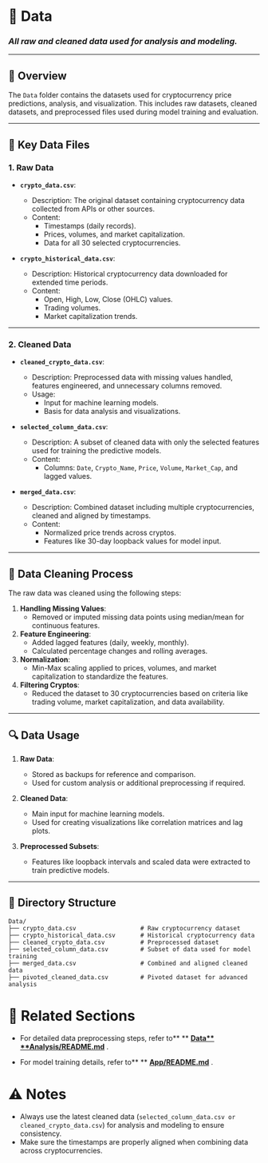 # 📂 Data

### *All raw and cleaned data used for analysis and modeling.*

---

## **📘 Overview**

The `Data` folder contains the datasets used for cryptocurrency price predictions, analysis, and visualization. This includes raw datasets, cleaned datasets, and preprocessed files used during model training and evaluation.

---

## **🔑 Key Data Files**

### **1. Raw Data**

- **`crypto_data.csv`**:

  - Description: The original dataset containing cryptocurrency data collected from APIs or other sources.
  - Content:
    - Timestamps (daily records).
    - Prices, volumes, and market capitalization.
    - Data for all 30 selected cryptocurrencies.
- **`crypto_historical_data.csv`**:

  - Description: Historical cryptocurrency data downloaded for extended time periods.
  - Content:
    - Open, High, Low, Close (OHLC) values.
    - Trading volumes.
    - Market capitalization trends.

---

### **2. Cleaned Data**

- **`cleaned_crypto_data.csv`**:

  - Description: Preprocessed data with missing values handled, features engineered, and unnecessary columns removed.
  - Usage:
    - Input for machine learning models.
    - Basis for data analysis and visualizations.
- **`selected_column_data.csv`**:

  - Description: A subset of cleaned data with only the selected features used for training the predictive models.
  - Content:
    - Columns: `Date`, `Crypto_Name`, `Price`, `Volume`, `Market_Cap`, and lagged values.
- **`merged_data.csv`**:

  - Description: Combined dataset including multiple cryptocurrencies, cleaned and aligned by timestamps.
  - Content:
    - Normalized price trends across cryptos.
    - Features like 30-day loopback values for model input.

---

## **🧹 Data Cleaning Process**

The raw data was cleaned using the following steps:

1. **Handling Missing Values**:
   - Removed or imputed missing data points using median/mean for continuous features.
2. **Feature Engineering**:
   - Added lagged features (daily, weekly, monthly).
   - Calculated percentage changes and rolling averages.
3. **Normalization**:
   - Min-Max scaling applied to prices, volumes, and market capitalization to standardize the features.
4. **Filtering Cryptos**:
   - Reduced the dataset to 30 cryptocurrencies based on criteria like trading volume, market capitalization, and data availability.

---

## **🔍 Data Usage**

1. **Raw Data**:

   - Stored as backups for reference and comparison.
   - Used for custom analysis or additional preprocessing if required.
2. **Cleaned Data**:

   - Main input for machine learning models.
   - Used for creating visualizations like correlation matrices and lag plots.
3. **Preprocessed Subsets**:

   - Features like loopback intervals and scaled data were extracted to train predictive models.

---

## **📂 Directory Structure**

```plaintext
Data/
├── crypto_data.csv                  # Raw cryptocurrency dataset
├── crypto_historical_data.csv       # Historical cryptocurrency data
├── cleaned_crypto_data.csv          # Preprocessed dataset
├── selected_column_data.csv         # Subset of data used for model training
├── merged_data.csv                  # Combined and aligned cleaned data
├── pivoted_cleaned_data.csv         # Pivoted dataset for advanced analysis
```

# 🔗 Related Sections

* For detailed data preprocessing steps, refer to** ** **[Data** **Analysis/README.md]()** .

* For model training details, refer to** ** **[App/README.md]()** .

# ⚠️ Notes

* Always use the latest cleaned data (`selected_column_data.csv or cleaned_crypto_data.csv`) for analysis and modeling to ensure consistency.
* Make sure the timestamps are properly aligned when combining data across cryptocurrencies.
